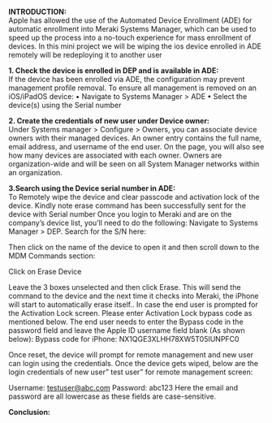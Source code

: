 <b>INTRODUCTION:</b></br>
Apple has allowed the use of the Automated Device Enrollment (ADE) for automatic enrollment into Meraki Systems Manager, which can be used to speed up the process into a no-touch experience for mass enrollment of devices. In this mini project we will be wiping the ios device enrolled in ADE remotely will be redeploying it to another user

<b>1.	Check the device is enrolled in DEP and is available in ADE:</b></br>
If the device has been enrolled via ADE, the configuration may prevent management profile removal. To ensure all management is removed on an iOS/iPadOS device:
•	Navigate to Systems Manager > ADE
•	Select the device(s) using the Serial number


<b>2.	Create the credentials of new user under Device owner:</b></br>
Under Systems manager > Configure > Owners, you can associate device owners with their managed devices. An owner entry contains the full name, email address, and username of the end user. On the page, you will also see how many devices are associated with each owner. Owners are organization-wide and will be seen on all System Manager networks within an organization. 

 

<b>3.Search using the Device serial number in ADE: </b></br>
To Remotely wipe the device and clear passcode and activation lock of the device. Kindly note erase command has been successfully sent for the device with Serial number Once you login to Meraki and are on the company’s device list, you’ll need to do the following: Navigate to Systems Manager > DEP.
Search for the S/N here:
 

Then click on the name of the device to open it and then scroll down to the MDM Commands section:
 

Click on Erase Device
 

Leave the 3 boxes unselected and then click Erase. This will send the command to the device and the next time it checks into Meraki, the iPhone will start to automatically erase itself.. In case the end user is prompted for the Activation Lock screen. Please enter Activation Lock bypass code as mentioned below. The end user needs to enter the Bypass code in the password field and leave the Apple ID username field blank (As shown below):
       Bypass code for iPhone: NX1QGE3XLHH78XW5T05IUNPFC0
 
Once reset, the device will  prompt for remote management and new user can login using the credentials.
Once the device gets wiped, below are the login credentials of new user” test user” for remote management screen:

Username: testuser@abc.com
Password: abc123
Here the email and password are all lowercase as these fields are case-sensitive.

<b>Conclusion:</b></br>
